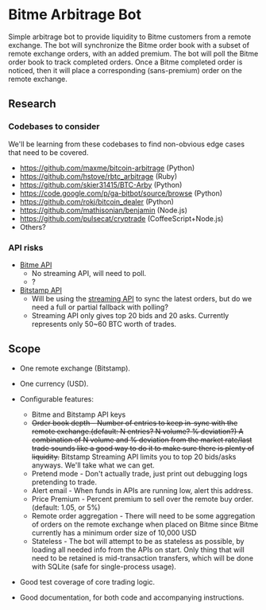 # Bitme Arbitrage Bot

Simple arbitrage bot to provide liquidity to Bitme customers from a remote
exchange. The bot will synchronize the Bitme order book with a subset of remote
exchange orders, with an added premium. The bot will poll the Bitme order book
to track completed orders. Once a Bitme completed order is noticed, then it will
place a corresponding (sans-premium) order on the remote exchange.

## Research

### Codebases to consider

We'll be learning from these codebases to find non-obvious edge cases that need to be covered.
* https://github.com/maxme/bitcoin-arbitrage (Python)
* https://github.com/hstove/rbtc_arbitrage (Ruby)
* https://github.com/skier31415/BTC-Arby (Python)
* https://code.google.com/p/ga-bitbot/source/browse (Python)
* https://github.com/rokj/bitcoin_dealer (Python)
* https://github.com/mathisonian/benjamin (Node.js)
* https://github.com/pulsecat/cryptrade (CoffeeScript+Node.js)
* Others?


### API risks

* [Bitme API](https://bitme.github.io/)
  * No streaming API, will need to poll.
  * ?
* [Bitstamp API](https://www.bitstamp.net/api/) 
  * Will be using the [streaming API](https://www.bitstamp.net/websocket/) to sync the latest orders, but do we need a full or partial fallback with polling?
  * Streaming API only gives top 20 bids and 20 asks. Currently represents only
    50~60 BTC worth of trades.


## Scope

* One remote exchange (Bitstamp).
* One currency (USD).
* Configurable features:
  * Bitme and Bitstamp API keys
  * ~~Order book depth - Number of entries to keep in-sync with the remote
    exchange.(default: N entries? N volume? % deviation?) A combination of N
    volume and % deviation from the market rate/last trade sounds like a good
    way to do it to make sure there is plenty of liquidity.~~
    Bitstamp Streaming API limits you to top 20 bids/asks anyways. We'll take
    what we can get.
  * Pretend mode - Don't actually trade, just print out debugging logs pretending to trade.
  * Alert email - When funds in APIs are running low, alert this address.
  * Price Premium - Percent premium to sell over the remote buy order. (default: 1.05, or 5%)
  * Remote order aggregation - There will need to be some aggregation of orders on the remote exchange when placed on Bitme since Bitme currently has a minimum order size of 10,000 USD
  * Stateless -
    The bot will attempt to be as stateless as possible, by loading all needed
    info from the APIs on start. Only thing that will need to be retained is
    mid-transaction transfers, which will be done with SQLite (safe for
    single-process usage).

* Good test coverage of core trading logic.
* Good documentation, for both code and accompanying instructions.
